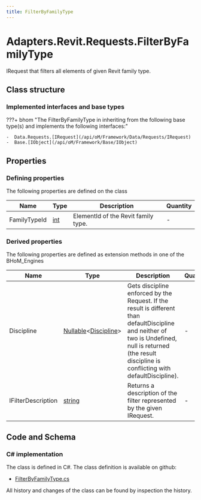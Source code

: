 ```yaml
---
title: FilterByFamilyType
---
```


# Adapters.Revit.Requests.FilterByFamilyType

IRequest that filters all elements of given Revit family type.

## Class structure

### Implemented interfaces and base types

???+ bhom "The FilterByFamilyType in inheriting from the following base type(s) and implements the following interfaces:"

    -  Data.Requests.[IRequest](/api/oM/Framework/Data/Requests/IRequest)
    -  Base.[IObject](/api/oM/Framework/Base/IObject)


## Properties



### Defining properties

The following properties are defined on the class

| Name             | Type             | Description      | Quantity         |
|------------------|------------------|------------------|------------------|
| FamilyTypeId | [int](https://learn.microsoft.com/en-us/dotnet/api/System.Int32?view=netstandard-2.0) | ElementId of the Revit family type. | - |


### Derived properties

The following properties are defined as extension methods in one of the BHoM_Engines

| Name             | Type             | Description      | Quantity         | Engine           |
|------------------|------------------|------------------|------------------|------------------|
| Discipline | [Nullable](https://learn.microsoft.com/en-us/dotnet/api/System.Nullable-1?view=netstandard-2.0)&lt;[Discipline](/api/oM/Adapter/Adapters/Revit/Enums/Discipline)&gt; | Gets discipline enforced by the Request. If the result is different than defaultDiscipline and neither of two is Undefined, null is returned (the result discipline is conflicting with defaultDiscipline). | - | Revit_Engine |
| IFilterDescription | [string](https://learn.microsoft.com/en-us/dotnet/api/System.String?view=netstandard-2.0) | Returns a description of the filter represented by the given IRequest. | - | Revit_Engine |


## Code and Schema

### C# implementation

The class is defined in C#. The class definition is available on github:

- [FilterByFamilyType.cs](https://github.com/BHoM/Revit_Toolkit/blob/develop/Revit_oM/Requests/FilterByFamilyType.cs)

All history and changes of the class can be found by inspection the history.
